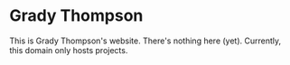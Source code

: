# Grady Thompson

This is Grady Thompson's website. There's nothing here (yet). Currently, this domain only hosts projects.
